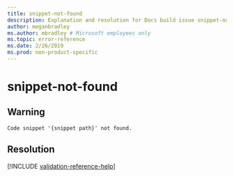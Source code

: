 ```yaml
---
title: snippet-not-found
description: Explanation and resolution for Docs build issue snippet-not-found
author: meganbradley
ms.author: mbradley # Microsoft employees only
ms.topic: error-reference
ms.date: 2/26/2019
ms.prod: non-product-specific
---
```

# snippet-not-found

## Warning

`Code snippet '{snippet path}' not found.`

## Resolution

<!--make sure to add this file to your includes folder and verify the path-->
[!INCLUDE [validation-reference-help](includes/validation-reference-help.md)]
